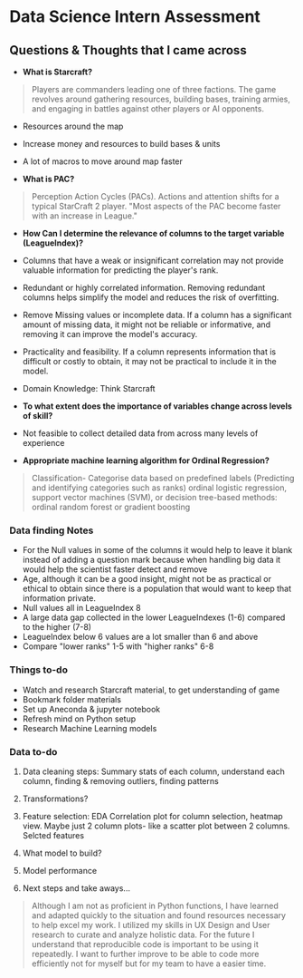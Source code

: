 # Data Science Intern Assessment


## Questions & Thoughts that I came across

- **What is Starcraft?**
 > Players are commanders leading one of three factions. The game revolves around gathering resources, building bases, training armies, and engaging in battles against other players or AI opponents. 
 - Resources around the map
 - Increase money and resources to build bases & units
 - A lot of macros to move around map faster 

- **What is PAC?**
> Perception Action Cycles (PACs). Actions and attention shifts for a typical StarCraft 2 player. "Most aspects of the PAC become faster with an increase in League."

- **How Can I determine the relevance of columns to the target variable (LeagueIndex)?**
- Columns that have a weak or insignificant correlation may not provide valuable information for predicting the player's rank.
- Redundant or highly correlated information. Removing redundant columns helps simplify the model and reduces the risk of overfitting. 
- Remove Missing values or incomplete data. If a column has a significant amount of missing data, it might not be reliable or informative, and removing it can improve the model's accuracy.
- Practicality and feasibility. If a column represents information that is difficult or costly to obtain, it may not be practical to include it in the model.
- Domain Knowledge: Think Starcraft

- **To what extent does the importance of variables change across levels of skill?**
- Not feasible to collect detailed data from across many levels of experience

- **Appropriate machine learning algorithm for Ordinal Regression?**
 > Classification- Categorise data based on predefined labels (Predicting and identifying categories such as ranks) 
 > ordinal logistic regression, support vector machines (SVM), or decision tree-based methods: ordinal random forest or gradient boosting

### Data finding Notes
- For the  Null values in some of the columns it would help to leave it blank instead of adding a question mark because when handling big data it would help the scientist faster detect and remove 
- Age, although it can be a good insight, might not be as practical or ethical to obtain since there is a population that would want to keep that information private.
- Null values all in LeagueIndex 8
- A large data gap collected in the lower LeagueIndexes (1-6) compared to the higher (7-8)
- LeagueIndex below 6 values are a lot smaller than 6 and above
- Compare "lower ranks"  1-5 with "higher ranks" 6-8

### Things to-do

- Watch and research Starcraft material, to get understanding of game
- Bookmark folder materials
- Set up Aneconda & jupyter notebook
- Refresh mind on Python setup
- Research Machine Learning models


### Data to-do
1. Data cleaning steps: Summary stats of each column, understand each column, finding & removing outliers, finding patterns

2. Transformations?

3. Feature selection: EDA Correlation plot for column selection, heatmap view. Maybe just 2 column plots- like a scatter plot between 2 columns. Selcted features 

4. What model to build?

5. Model performance

6. Next steps and take aways...
> Although I am not as proficient in Python functions, I have learned and adapted quickly to the situation and found resources necessary to help excel my work. I utilized my skills in UX Design and User research to curate and analyze holistic data. For the future I understand that reproducible code is important to be using it repeatedly. I want to further improve to be able to code more efficiently not for myself but for my team to have a easier time. 


